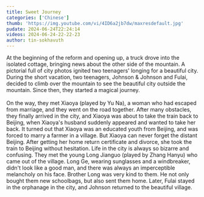 ```yaml
---
title: Sweet Journey
categories: ['Chinese']
thumb: 'https://img.youtube.com/vi/4ID6a2jb7dw/maxresdefault.jpg'
pudate: 2024-06-24T22:24:14
videos: 2024-06-24-22-22-23
author: tin-sokhavuth
---
```

At the beginning of the reform and opening up, a truck drove into the isolated cottage, bringing news about the other side of the mountain. A pictorial full of city photos ignited two teenagers' longing for a beautiful city. During the short vacation, two teenagers, Johnson & Johnson and Fulai, decided to climb over the mountain to see the beautiful city outside the mountain. Since then, they started a magical journey.
<br/><br/>
On the way, they met Xiaoya (played by Yu Na), a woman who had escaped from marriage, and they went on the road together. After many obstacles, they finally arrived in the city, and Xiaoya was about to take the train back to Beijing, when Xiaoya's husband suddenly appeared and wanted to take her back. It turned out that Xiaoya was an educated youth from Beijing, and was forced to marry a farmer in a village. But Xiaoya can never forget the distant Beijing. After getting her home return certificate and divorce, she took the train to Beijing without hesitation. Life in the city is always so bizarre and confusing. They met the young Long Jianguo (played by Zhang Hanyu) who came out of the village. Long Ge, wearing sunglasses and a windbreaker, didn't look like a good man, and there was always an imperceptible melancholy on his face. Brother Long was very kind to them. He not only bought them new schoolbags, but also sent them home. Later, Fulai stayed in the orphanage in the city, and Johnson returned to the beautiful village.